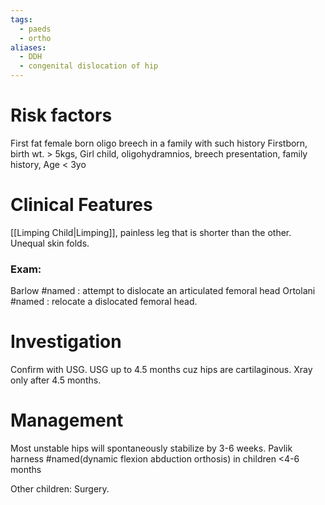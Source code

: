```yaml
---
tags:
  - paeds
  - ortho
aliases:
  - DDH
  - congenital dislocation of hip
---
```

# Risk factors
First fat female born oligo breech in a family with such history
	Firstborn, birth wt. > 5kgs, Girl child, oligohydramnios, breech presentation, family history,
Age < 3yo
# Clinical Features
[[Limping Child|Limping]], painless leg that is shorter than the other. Unequal skin folds.
### Exam:
Barlow #named : attempt to dislocate an articulated femoral head
Ortolani #named : relocate a dislocated femoral head.
# Investigation
Confirm with USG.
USG up to 4.5 months cuz hips are cartilaginous.
Xray only after 4.5 months.
# Management
Most unstable hips will spontaneously stabilize by 3-6 weeks.
Pavlik harness #named(dynamic flexion abduction orthosis) in children <4-6 months

Other children: Surgery.